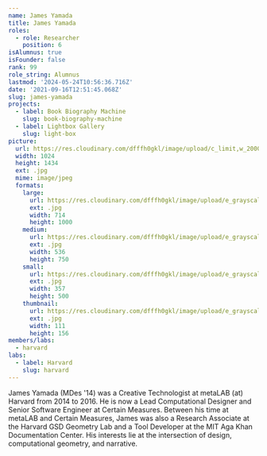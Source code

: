 ```yaml
---
name: James Yamada
title: James Yamada
roles:
  - role: Researcher
    position: 6
isAlumnus: true
isFounder: false
rank: 99
role_string: Alumnus
lastmod: '2024-05-24T10:56:36.716Z'
date: '2021-09-16T12:51:45.068Z'
slug: james-yamada
projects:
  - label: Book Biography Machine
    slug: book-biography-machine
  - label: Lightbox Gallery
    slug: light-box
picture:
  url: https://res.cloudinary.com/dfffh0gkl/image/upload/c_limit,w_2000,h_2000/e_grayscale/v1677302220/James_Yamada_Kim_Indresano_Photo_3026bw_cfc9894073.jpg
  width: 1024
  height: 1434
  ext: .jpg
  mime: image/jpeg
  formats:
    large:
      url: https://res.cloudinary.com/dfffh0gkl/image/upload/e_grayscale/v1677302221/large_James_Yamada_Kim_Indresano_Photo_3026bw_cfc9894073.jpg
      ext: .jpg
      width: 714
      height: 1000
    medium:
      url: https://res.cloudinary.com/dfffh0gkl/image/upload/e_grayscale/v1677302222/medium_James_Yamada_Kim_Indresano_Photo_3026bw_cfc9894073.jpg
      ext: .jpg
      width: 536
      height: 750
    small:
      url: https://res.cloudinary.com/dfffh0gkl/image/upload/e_grayscale/v1677302222/small_James_Yamada_Kim_Indresano_Photo_3026bw_cfc9894073.jpg
      ext: .jpg
      width: 357
      height: 500
    thumbnail:
      url: https://res.cloudinary.com/dfffh0gkl/image/upload/e_grayscale/v1677302221/thumbnail_James_Yamada_Kim_Indresano_Photo_3026bw_cfc9894073.jpg
      ext: .jpg
      width: 111
      height: 156
members/labs:
  - harvard
labs:
  - label: Harvard
    slug: harvard
---
```

James Yamada (MDes '14) was a Creative Technologist at metaLAB (at) Harvard from 2014 to 2016. He is now a Lead Computational Designer and Senior Software Engineer at Certain Measures. Between his time at metaLAB and Certain Measures, James was also a Research Associate at the Harvard GSD Geometry Lab and a Tool Developer at the MIT Aga Khan Documentation Center. His interests lie at the intersection of design, computational geometry, and narrative.
